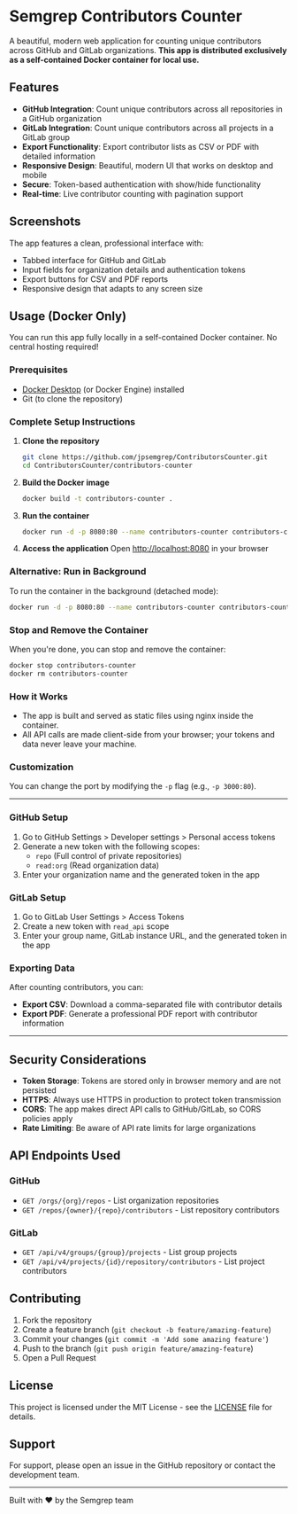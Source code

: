# Semgrep Contributors Counter

A beautiful, modern web application for counting unique contributors across GitHub and GitLab organizations. **This app is distributed exclusively as a self-contained Docker container for local use.**

## Features

- **GitHub Integration**: Count unique contributors across all repositories in a GitHub organization
- **GitLab Integration**: Count unique contributors across all projects in a GitLab group
- **Export Functionality**: Export contributor lists as CSV or PDF with detailed information
- **Responsive Design**: Beautiful, modern UI that works on desktop and mobile
- **Secure**: Token-based authentication with show/hide functionality
- **Real-time**: Live contributor counting with pagination support

## Screenshots

The app features a clean, professional interface with:
- Tabbed interface for GitHub and GitLab
- Input fields for organization details and authentication tokens
- Export buttons for CSV and PDF reports
- Responsive design that adapts to any screen size

## Usage (Docker Only)

You can run this app fully locally in a self-contained Docker container. No central hosting required!

### Prerequisites
- [Docker Desktop](https://www.docker.com/products/docker-desktop/) (or Docker Engine) installed
- Git (to clone the repository)

### Complete Setup Instructions

1. **Clone the repository**
   ```sh
   git clone https://github.com/jpsemgrep/ContributorsCounter.git
   cd ContributorsCounter/contributors-counter
   ```

2. **Build the Docker image**
   ```sh
   docker build -t contributors-counter .
   ```

3. **Run the container**
   ```sh
   docker run -d -p 8080:80 --name contributors-counter contributors-counter
   ```

4. **Access the application**
   Open [http://localhost:8080](http://localhost:8080) in your browser

### Alternative: Run in Background
To run the container in the background (detached mode):
```sh
docker run -d -p 8080:80 --name contributors-counter contributors-counter
```

### Stop and Remove the Container
When you're done, you can stop and remove the container:
```sh
docker stop contributors-counter
docker rm contributors-counter
```

### How it Works
- The app is built and served as static files using nginx inside the container.
- All API calls are made client-side from your browser; your tokens and data never leave your machine.

### Customization
You can change the port by modifying the `-p` flag (e.g., `-p 3000:80`).

---

### GitHub Setup

1. Go to GitHub Settings > Developer settings > Personal access tokens
2. Generate a new token with the following scopes:
   - `repo` (Full control of private repositories)
   - `read:org` (Read organization data)
3. Enter your organization name and the generated token in the app

### GitLab Setup

1. Go to GitLab User Settings > Access Tokens
2. Create a new token with `read_api` scope
3. Enter your group name, GitLab instance URL, and the generated token in the app

### Exporting Data

After counting contributors, you can:
- **Export CSV**: Download a comma-separated file with contributor details
- **Export PDF**: Generate a professional PDF report with contributor information

---

## Security Considerations

- **Token Storage**: Tokens are stored only in browser memory and are not persisted
- **HTTPS**: Always use HTTPS in production to protect token transmission
- **CORS**: The app makes direct API calls to GitHub/GitLab, so CORS policies apply
- **Rate Limiting**: Be aware of API rate limits for large organizations

## API Endpoints Used

### GitHub
- `GET /orgs/{org}/repos` - List organization repositories
- `GET /repos/{owner}/{repo}/contributors` - List repository contributors

### GitLab
- `GET /api/v4/groups/{group}/projects` - List group projects
- `GET /api/v4/projects/{id}/repository/contributors` - List project contributors

## Contributing

1. Fork the repository
2. Create a feature branch (`git checkout -b feature/amazing-feature`)
3. Commit your changes (`git commit -m 'Add some amazing feature'`)
4. Push to the branch (`git push origin feature/amazing-feature`)
5. Open a Pull Request

## License

This project is licensed under the MIT License - see the [LICENSE](LICENSE) file for details.

## Support

For support, please open an issue in the GitHub repository or contact the development team.

---

Built with ❤️ by the Semgrep team
